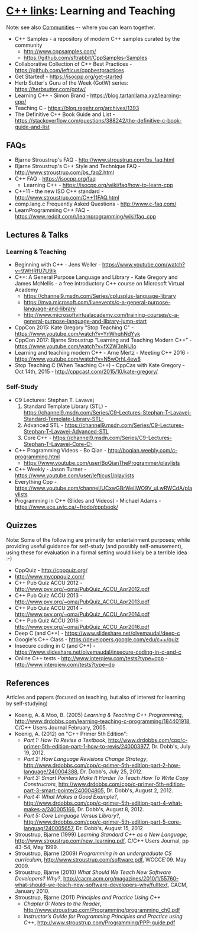 # [C++ links](README.md): Learning and Teaching

Note: see also [Communities](communities.md) -- where you can learn together.

* C++ Samples - a repository of modern C++ samples curated by the community
	+ http://www.cppsamples.com/
	+ https://github.com/sftrabbit/CppSamples-Samples
* Collaborative Collection of C++ Best Practices - https://github.com/lefticus/cppbestpractices
* Get Started! - https://isocpp.org/get-started
* Herb Sutter's Guru of the Week (GotW) series: https://herbsutter.com/gotw/
* Learning C++ - Simon Brand - https://blog.tartanllama.xyz/learning-cpp/
* Teaching C - https://blog.regehr.org/archives/1393
* The Definitive C++ Book Guide and List - https://stackoverflow.com/questions/388242/the-definitive-c-book-guide-and-list

## FAQs

* Bjarne Stroustrup's FAQ - http://www.stroustrup.com/bs_faq.html
* Bjarne Stroustrup's C++ Style and Technique FAQ - http://www.stroustrup.com/bs_faq2.html
* C++ FAQ - https://isocpp.org/faq
	+ Learning C++ - https://isocpp.org/wiki/faq/how-to-learn-cpp
* C++11 - the new ISO C++ standard - http://www.stroustrup.com/C++11FAQ.html
* comp.lang.c Frequently Asked Questions - http://www.c-faq.com/
* LearnProgramming C++ FAQ - https://www.reddit.com/r/learnprogramming/wiki/faq_cpp

## Lectures & Talks

### Learning & Teaching

* Beginning with C++ - Jens Weller - https://www.youtube.com/watch?v=9WHRfU7U9lk
* C++: A General Purpose Language and Library - Kate Gregory and James McNellis - a free introductory C++ course on Microsoft Virtual Academy
	+ https://channel9.msdn.com/Series/cplusplus-language-library
	+ https://mva.microsoft.com/liveevents/c-a-general-purpose-language-and-library
	+ http://www.microsoftvirtualacademy.com/training-courses/c-a-general-purpose-language-and-library-jump-start
* CppCon 2015: Kate Gregory “Stop Teaching C" - https://www.youtube.com/watch?v=YnWhqhNdYyk
* CppCon 2017: Bjarne Stroustrup “Learning and Teaching Modern C++” - https://www.youtube.com/watch?v=fX2W3nNjJIo
* Learning and teaching modern C++ - Arne Mertz - Meeting C++ 2016 - https://www.youtube.com/watch?v=N5wOrhL4ew8
* Stop Teaching C (When Teaching C++) - CppCas with Kate Gregory - Oct 14th, 2015 - http://cppcast.com/2015/10/kate-gregory/

### Self-Study

* C9 Lectures: Stephan T. Lavavej
	1. Standard Template Library (STL) - https://channel9.msdn.com/Series/C9-Lectures-Stephan-T-Lavavej-Standard-Template-Library-STL-
	2. Advanced STL - https://channel9.msdn.com/Series/C9-Lectures-Stephan-T-Lavavej-Advanced-STL
	3.  Core C++ - https://channel9.msdn.com/Series/C9-Lectures-Stephan-T-Lavavej-Core-C-
* C++ Programming Videos - Bo Qian - http://boqian.weebly.com/c-programming.html
	+ https://www.youtube.com/user/BoQianTheProgrammer/playlists
* C++ Weekly - Jason Turner - https://www.youtube.com/user/lefticus1/playlists
* Everything Cpp - https://www.youtube.com/channel/UCxwGBrWeIIWO9V_uLwRWCdA/playlists
* Programming in C++ (Slides and Videos) - Michael Adams - https://www.ece.uvic.ca/~frodo/cppbook/

## Quizzes

Note: Some of the following are primarily for entertainment purposes; while providing useful guidance for self-study (and possibly self-amusement), using these for evaluation in a formal setting would likely be a terrible idea :-)

* CppQuiz - http://cppquiz.org/
* http://www.mycppquiz.com/
* C++ Pub Quiz ACCU 2012 - http://www.pvv.org/~oma/PubQuiz_ACCU_Apr2012.pdf
* C++ Pub Quiz ACCU 2013 - http://www.pvv.org/~oma/PubQuiz_ACCU_Apr2013.pdf
* C++ Pub Quiz ACCU 2014 - http://www.pvv.org/~oma/PubQuiz_ACCU_Apr2014.pdf
* C++ Pub Quiz ACCU 2016 - http://www.pvv.org/~oma/PubQuiz_ACCU_Apr2016.pdf
* Deep C (and C++) - https://www.slideshare.net/olvemaudal/deep-c
* Google's C++ Class - https://developers.google.com/edu/c++/quiz
* Insecure coding in C (and C++) - https://www.slideshare.net/olvemaudal/insecure-coding-in-c-and-c
* Online C++ tests - http://www.interqiew.com/tests?type=cpp - http://www.interqiew.com/tests?type=dp

## References

Articles and papers (focused on teaching, but also of interest for learning by self-studying)

* Koenig, A. & Moo, B. (2005) *Learning & Teaching C++ Programming*, <http://www.drdobbs.com/learning-teaching-c-programming/184401918>, C/C++ Users Journal February, 2005.
* Koenig, A. (2012) on "C++ Primer 5th Edition":
	- *Part 1: How To Revise a Textbook*, <http://www.drdobbs.com/cpp/c-primer-5th-edition-part-1-how-to-revis/240003977>, Dr. Dobb's, July 19, 2012.
	- *Part 2: How Language Revisions Change Strategy*, <http://www.drdobbs.com/cpp/c-primer-5th-edition-part-2-how-language/240004388>, Dr. Dobb's, July 25, 2012.
	- *Part 3: Smart Pointers Make It Harder To Teach How To Write Copy Constructors*, <http://www.drdobbs.com/cpp/c-primer-5th-edition-part-3-smart-pointe/240004805>, Dr. Dobb's, August 2, 2012.
	- *Part 4: What Makes a Good Example?*, <http://www.drdobbs.com/cpp/c-primer-5th-edition-part-4-what-makes-a/240005166>, Dr. Dobb's, August 8, 2012.
	- *Part 5: Core Language Versus Library?*, <http://www.drdobbs.com/cpp/c-primer-5th-edition-part-5-core-languag/240005657>, Dr. Dobb's, August 15, 2012
* Stroustrup, Bjarne (1999) *Learning Standard C++ as a New Language*; <http://www.stroustrup.com/new_learning.pdf>, C/C++ Users Journal, pp 43-54, May 1999.
* Stroustrup, Bjarne (2009) *Programming in an undergraduate CS curriculum*, <http://www.stroustrup.com/software.pdf>, WCCCE'09. May 2009. 
* Stroustrup, Bjarne (2010) *What Should We Teach New Software Developers? Why?*,
	<http://cacm.acm.org/magazines/2010/1/55760-what-should-we-teach-new-software-developers-why/fulltext>, CACM, January 2010.
* Stroustrup, Bjarne (2011) *Principles and Practice Using C++*
	+ *Chapter 0: Notes to the Reader*,	<http://www.stroustrup.com/Programming/programming_ch0.pdf>
	+ *Instructor’s Guide for Programming Principles and Practice using C++*, <http://www.stroustrup.com/Programming/PPP-guide.pdf>
